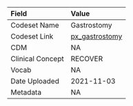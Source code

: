 |Field            |Value          |
|:----------------|:--------------|
|Codeset Name     |Gastrostomy    |
|Codeset Link     |[px_gastrostomy](https://github.com/PEDSnet/Variable-Dictionary/blob/main/procedures/px_gastrostomy.csv)|
|CDM              |NA             |
|Clinical Concept |RECOVER        |
|Vocab            |NA             |
|Date Uploaded    |2021-11-03     |
|Metadata         |NA             |
